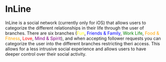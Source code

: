 # InLine

InLine is a social network (currently only for iOS) that allows users to categorize the different relationships in their life through the user of branches. There are six branches (<span style="color: yellow">Fun</span>, <span style="color: blue">Friends & Family</span>, <span style="color: green">Work Life</span>, <span style="color: orange">Food & Fitness</span>, <span style="color: red">Love</span>, <span style="color: purple">Mind & Spirit</span>), and when accepting follower requests you can categorize the user into the different branches restricting theri access. This allows for a less intrusive social experience and allows users to have deeper control over their social activity.
